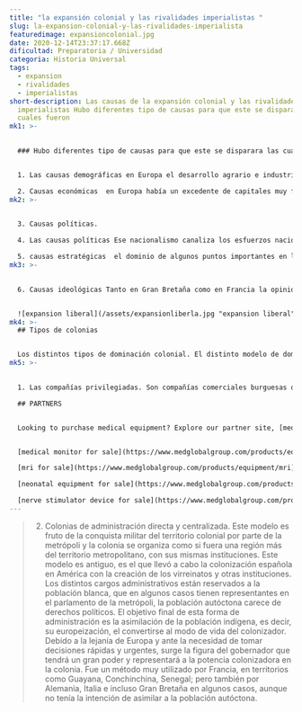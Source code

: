 ```yaml
---
title: "la expansión colonial y las rivalidades imperialistas "
slug: la-expansion-colonial-y-las-rivalidades-imperialista
featuredimage: expansioncolonial.jpg
date: 2020-12-14T23:37:17.668Z
dificultad: Preparatoria / Universidad
categoria: Historia Universal
tags:
  - expansion
  - rivalidades
  - imperialistas
short-description: Las causas de la expansión colonial y las rivalidades
  imperialistas Hubo diferentes tipo de causas para que este se disparara las
  cuales fueron
mk1: >-
  

  ### Hubo diferentes tipo de causas para que este se disparara las cuales fueron


  1. Las causas demográficas en Europa el desarrollo agrario e industrial va a generar un crecimiento importante de la población de 1815 a 1870 la población europea ha pasado de 190 millones a 300, y esa cifra se elevaba a 450 en el año 1914. 

  2. Causas económicas  en Europa había un excedente de capitales muy fuerte y que para buscar rentabilidad estos debían invertirse en otros lugares más rentables, de esta forma se irían muchos a África, Asia… para financiar construcciones portuarias, trazado ferroviario  Por último la carrera industrial y la competencia entre las economías de los países europeos lleva a una lucha por conseguir materias primas baratas para abastecer la industria y otros sectores económicos, esas materias primas se van a encontrar en África: productos tropicales, minerales,  y en Asia: opio, seda, El imperialismo y la expansión colonial.
mk2: >-
  

  3. Causas políticas.

  4. Las causas políticas Ese nacionalismo canaliza los esfuerzos nacionales hacia nuevas empresas para buscar el engrandecimiento de la nación que está llamada a un gran destino. La idea de prestigio dará lugar a la interpretación de que un país sin colonias es un país de segunda fila, eso lógicamente acelerará la lucha por la conquista de territorios

  5. causas estratégicas  el dominio de algunos puntos importantes en las rutas comerciales, y en algunos casos la posesión de un número determinado de factorías costeras, para repostar los barcos de vapor en las grandes travesías. En ese orden de cosas cada país traza unos objetivos de lo que tiene que ser su dominio y de qué tierras hay que conquistar, así Gran Bretaña considera que lo lógico sería unir El Cairo en Egipto con Ciudad del Cabo en Sudáfrica, dos territorios que domina; los portugueses intentarán unir sus dos territorios africanos: Angola y Mozambique; los franceses unir Argelia con el Senegal y conquistar todo el Sáhara; España unir las dos orillas del Estrecho
mk3: >-
  

  6. Causas ideológicas Tanto en Gran Bretaña como en Francia la opinión pública se ve sacudida por la ideología patriótica y nacionalista que extenderá la idea de conquista como un deber ineludible para con la patria. Echando mano del pasado cada nación encuentra en su Historia una etapa de esplendor y gloria a la que hay que imitar, hay que restaurar la gloria y el honor


  ![expansion liberal](/assets/expansionliberla.jpg "expansion liberal")
mk4: >-
  ## Tipos de colonias  


  Los distintos tipos de dominación colonial. El distinto modelo de dominación colonial que impongan las distintas potencias europeas vendrá determinado por numerosas variantes: grado de desarrollo político cultural del territorio, porcentaje de población blanca asentada en la zona, nivel de desarrollo económico, importancia estratégica de la futura colonia… Veamos cuáles son las más frecuentes.
mk5: >-
  

  1. Las compañías privilegiadas. Son compañías comerciales burguesas que reciben por parte de sus gobiernos permisos de explotación de un determinado producto en una zona determinada. Este modelo tendrá una gran importancia en Gran Bretaña y Holanda. El papel de la Compañía excede el puramente económico y, a menudo, se encarga de llevar pobladores, crear instituciones, declarar exenciones de impuestos, firmar pactos con los distintos poderes locales para la obtención de monopolios en la explotación de un producto e, incluso, la propiedad de la tierra. Un ejemplo del papel de estas compañías es el de la Compañía del Sudeste de África que dirigida por Cecil Rhodes colonizó gran parte del sur de este continente. Este modelo se suele dar en una primera fase de la expansión colonial, el papel de las compañías es transitorio y en el aspecto organizativo del territorio serán sustituidas por el Estado que crea un cuerpo de funcionarios para la administración de la zona dominada. El imperialismo y la expansión colonial.

  ## PARTNERS


  Looking to purchase medical equipment? Explore our partner site, [medglobalgroup.com](medglobalgroup.com), for a wide range of options tailored to your needs.


  [medical monitor for sale](https://www.medglobalgroup.com/products/equipment/monitors)

  [mri for sale](https://www.medglobalgroup.com/products/equipment/mri)

  [neonatal equipment for sale](https://www.medglobalgroup.com/products/equipment/neonatal)

  [nerve stimulator device for sale](https://www.medglobalgroup.com/products/equipment/nerve-stimulator)
---
```



 

>   2. Colonias de administración directa y centralizada. Este modelo es fruto de la conquista militar del territorio colonial por parte de la metrópoli y la colonia se organiza como si fuera una región más del territorio metropolitano, con sus mismas instituciones. Este modelo es antiguo, es el que llevó a cabo la colonización española en América con la creación de los virreinatos y otras instituciones. Los distintos cargos administrativos están reservados a la población blanca, que en algunos casos tienen representantes en el parlamento de la metrópoli, la población autóctona carece de derechos políticos. El objetivo final de esta forma de administración es la asimilación de la población indígena, es decir, su europeización, el convertirse al modo de vida del colonizador. Debido a la lejanía de Europa y ante la necesidad de tomar decisiones rápidas y urgentes, surge la figura del gobernador que tendrá un gran poder y representará a la potencia colonizadora en la colonia. Fue un método muy utilizado por Francia, en territorios como Guayana, Conchinchina, Senegal; pero también por Alemania, Italia e incluso Gran Bretaña en algunos casos, aunque no tenía la intención de asimilar a la población autóctona.